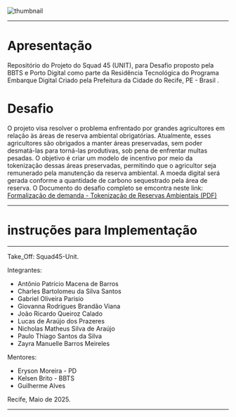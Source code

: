 ![thumbnail](https://recifevirado.recife.pe.gov.br/wp-content/uploads/2021/10/logo-embarque-digital-1.png)




---
# Apresentação
Repositório do Projeto do Squad 45 (UNIT), para Desafio proposto pela BBTS e Porto Digital como parte da Residência Tecnológica do Programa Embarque Digital Criado pela Prefeitura da Cidade do Recife, PE - Brasil . 

# Desafio

O projeto visa resolver o problema enfrentado por grandes agricultores em relação às áreas de 
reserva ambiental obrigatórias. Atualmente, esses agricultores são obrigados a manter áreas preservadas, 
sem poder desmatá-las para torná-las produtivas, sob pena de enfrentar multas pesadas. O objetivo é criar 
um modelo de incentivo por meio da tokenização dessas áreas preservadas, permitindo que o agricultor seja 
remunerado pela manutenção da reserva ambiental. A moeda digital será gerada conforme a quantidade de 
carbono sequestrado pela área de reserva. 
O Documento do desafio completo se emcontra neste link: [Formalização de demanda - Tokenização de Reservas Ambientais (PDF)](./Docs/Fomalização%20de%20demanda%20-%20Tokenização%20de%20Reservas%20Ambientais.pdf)


---

# instruções para Implementação


---



Take_Off: Squad45-Unit.

Integrantes:
- Antônio Patrício Macena de Barros
- Charles Bartolomeu da Silva Santos
- Gabriel Oliveira Parisio
- Giovanna Rodrigues Brandão Viana
- João Ricardo Queiroz Calado
- Lucas de Araújo dos Prazeres
- Nicholas Matheus Silva de Araújo
- Paulo Thiago Santos da Silva
- Zayra Manuelle Barros Meireles

Mentores:
- Eryson Moreira - PD
- Kelsen Brito - BBTS
- Guilherme Alves


Recife, Maio de 2025.

---